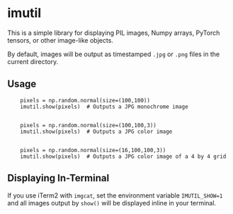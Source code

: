 # imutil

This is a simple library for displaying PIL images, Numpy arrays, PyTorch tensors,
or other image-like objects.

By default, images will be output as timestamped `.jpg` or `.png` files
in the current directory.

## Usage

````
    pixels = np.random.normal(size=(100,100))
    imutil.show(pixels)  # Outputs a JPG monochrome image


    pixels = np.random.normal(size=(100,100,3))
    imutil.show(pixels)  # Outputs a JPG color image


    pixels = np.random.normal(size=(16,100,100,3))
    imutil.show(pixels)  # Outputs a JPG color image of a 4 by 4 grid
````

## Displaying In-Terminal

If you use iTerm2 with `imgcat`, set the environment variable `IMUTIL_SHOW=1` and all
images output by `show()` will be displayed inline in your terminal.

